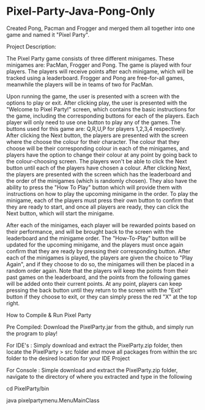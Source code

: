 # Pixel-Party-Java-Pong-Only
Created Pong, Pacman and Frogger and merged them all together into one game and named it "Pixel Party".

Project Description:

The Pixel Party game consists of three different minigames. These minigames are: PacMan, Frogger and Pong. The game is played with four players. The players will receive points after each minigame, which will be tracked using a leaderboard. Frogger and Pong are free-for-all games, meanwhile the players will be in teams of two for PacMan.

Upon running the game, the user is presented with a screen with the options to play or exit. After clicking play, the user is presented with the "Welcome to Pixel Party!" screen, which contains the basic instructions for the game, including the corresponding buttons for each of the players. Each player will only need to use one button to play any of the games. The buttons used for this game are: Q,R,U,P for players 1,2,3,4 respectively. After clicking the Next button, the players are presented with the screen where the choose the colour for their character. The colour that they choose will be their corresponding colour in each of the minigames, and players have the option to change their colour at any point by going back to the colour-choosing screen. The players won't be able to click the Next button until each of the players have chosen a colour. After clicking Next, the players are presented with the screen which has the leaderboard and the order of the minigames (which is randomly chosen). They also have the ability to press the "How To Play" button which will provide them with instructions on how to play the upcoming minigame in the order. To play the minigame, each of the players must press their own button to confirm that they are ready to start, and once all players are ready, they can click the Next button, which will start the minigame.

After each of the minigames, each player will be rewarded points based on their performance, and will be brought back to the screen with the leaderboard and the minigame order. The "How-To-Play" button will be updated for the upcoming minigame, and the players must once again confirm that they are ready by pressing their corresponding button. After each of the minigames is played, the players are given the choice to "Play Again", and if they choose to do so, the minigames will then be placed in a random order again. Note that the players will keep the points from their past games on the leaderboard, and the points from the following games will be added onto their current points. At any point, players can keep pressing the back button until they return to the screen with the "Exit" button if they choose to exit, or they can simply press the red "X" at the top right.

How to Compile & Run Pixel Party

Pre Compiled: Download the PixelParty.jar from the github, and simply run the program to play!

For IDE's : Simply download and extract the PixelParty.zip folder, then locate the PixelParty > src folder and move all packages from within the src folder to the desired location for your IDE Project

For Console : Simple download and extract the PixelParty.zip folder, navigate to the directory of where you extracted and type in the following

cd PixelParty/bin

java pixelpartymenu.MenuMainClass
